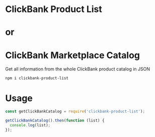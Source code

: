 # ClickBank Product List
# or
# ClickBank Marketplace Catalog

Get all information from the whole ClickBank product catalog in JSON

`npm i clickbank-product-list`


# Usage


```javascript
const getClickBankCatalog = require('clickbank-product-list');

getClickBankCatalog().then(function (list) {
  console.log(list);
});
```